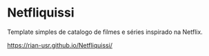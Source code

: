 # Netfliquissi

Template simples de catalogo de filmes e séries inspirado na Netflix.

https://rian-usr.github.io/Netfliquissi/

